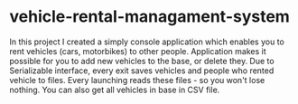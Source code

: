 # vehicle-rental-managament-system
In this project I created a simply console application which enables you to rent vehicles (cars, motorbikes) to other people.
Application makes it possible for you to add new vehicles to the base, or delete they. 
Due to Serializable interface, every exit saves vehicles and people who rented vehicle to files. Every launching reads these files - so you won't lose nothing.
You can also get all vehicles in base in CSV file.

